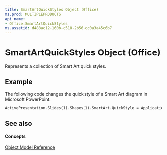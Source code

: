 ```yaml
---
title: SmartArtQuickStyles Object (Office)
ms.prod: MULTIPLEPRODUCTS
api_name:
- Office.SmartArtQuickStyles
ms.assetid: d488ac12-160b-c518-2b56-cc0a3a45c6b7
---
```



# SmartArtQuickStyles Object (Office)

Represents a collection of Smart Art quick styles.


## Example

The following code changes the quick style of a Smart Art diagram in Microsoft PowerPoint.


```vb
ActivePresentation.Slides(1).Shapes(1).SmartArt.QuickStyle = Application.SmartArtQuickStyles(i)
```


## See also


#### Concepts


[Object Model Reference](../../Office-Shared-VBA/articles/reference-object-library-reference-for-office)

